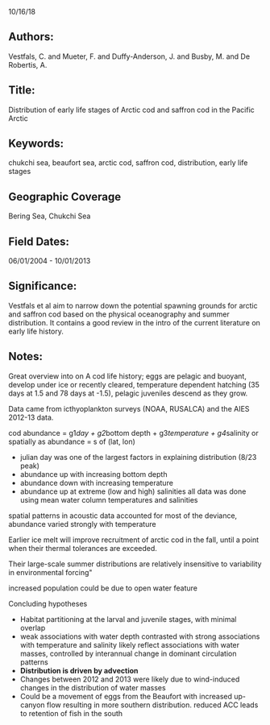 10/16/18
## Authors:
Vestfals, C. and Mueter, F. and Duffy-Anderson, J. and Busby, M. and De Robertis, A.
## Title:
Distribution of early life stages of Arctic cod and saffron cod in the Pacific Arctic
## Keywords:
chukchi sea, beaufort sea, arctic cod, saffron cod, distribution, early life stages
## Geographic Coverage
Bering Sea, Chukchi Sea
## Field Dates:
06/01/2004 - 10/01/2013
## Significance:
Vestfals et al aim to narrow down the potential spawning grounds for arctic and saffron cod based on the physical oceanography and summer distribution.  It contains a good review in the intro of the current literature on early life history.

## Notes:
Great overview into on A cod life history; eggs are pelagic and buoyant, develop under ice or recently cleared, temperature dependent hatching (35 days at 1.5 and 78 days at -1.5), pelagic juveniles descend as they grow.

Data came from icthyoplankton surveys (NOAA, RUSALCA) and the AIES 2012-13 data.

cod abundance = g1*day + g2*bottom depth + g3*temperature + g4*salinity
or spatially as abundance = s of (lat, lon)
- julian day was one of the largest factors in explaining distribution (8/23 peak)
- abundance up with increasing bottom depth
- abundance down with increasing temperature
- abundance up at extreme (low and high) salinities
all data was done using mean water column temperatures and salinities

spatial patterns in acoustic data accounted for most of the deviance, abundance varied strongly with temperature

Earlier ice melt will improve recruitment of arctic cod in the fall, until a point when their thermal tolerances are exceeded.

Their large-scale summer distributions are relatively insensitive to variability in environmental forcing"

increased population could be due to open water feature

Concluding hypotheses
* Habitat partitioning at the larval and juvenile stages, with minimal overlap
* weak associations with water depth contrasted with strong associations with temperature and salinity likely reflect associations with water masses, controlled by interannual change in dominant circulation patterns
* **Distribution is driven by advection**
* Changes between 2012 and 2013 were likely due to wind-induced changes in the distribution of water masses
* Could be a movement of eggs from the Beaufort with increased up-canyon flow resulting in more southern distribution.  reduced ACC leads to retention of fish in the south
